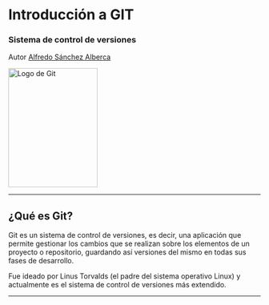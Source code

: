 
# Introducción a GIT

### Sistema de control de versiones

Autor [Alfredo Sánchez Alberca](http://aprendeconalf.es)

<img width="178" height="238" data-src="/img/logo-git.png" alt="Logo de Git">

---

## ¿Qué es Git?

Git es un sistema de control de versiones, es decir, una aplicación que permite gestionar los cambios que se realizan sobre los elementos de un proyecto o repositorio, guardando así versiones del mismo en todas sus fases de desarrollo.

Fue ideado por Linus Torvalds (el padre del sistema operativo Linux) y actualmente es el sistema de control de versiones más extendido.

---
